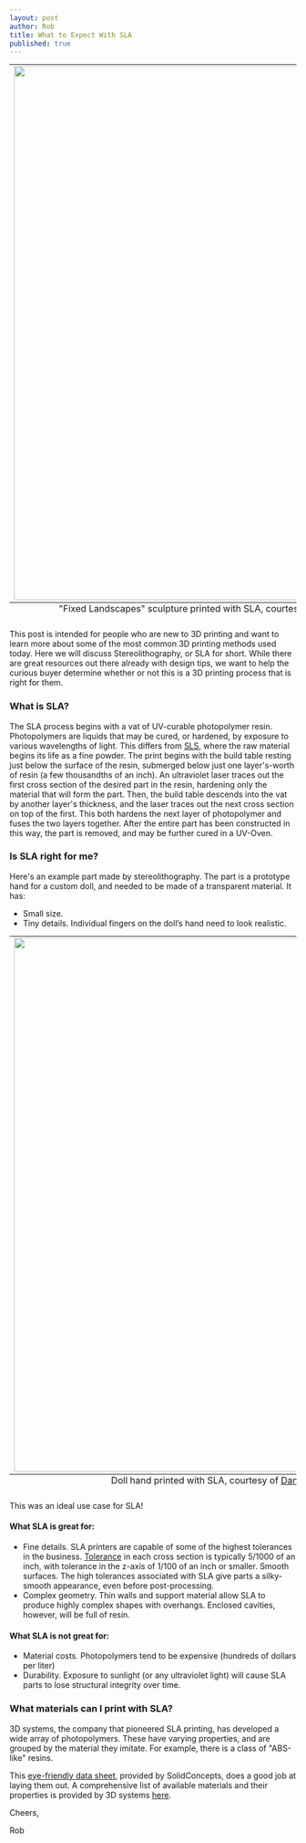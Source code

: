 ```yaml
--- 
layout: post
author: Rob
title: What to Expect With SLA
published: true
---
```

<table class="image" style="margin: auto;">
  <caption align="bottom">"Fixed Landscapes" sculpture printed with SLA, courtesy of <a href="https://www.flickr.com/photos/gabriellalevine/10934704833/in/photolist-8ZKrBi-hnHrYR-hnFxWP-h66KBM-hnG8x7-hnHe9T-hnG6fG-hnFUvU-hnGiXU-hnH7b4-hnGZwn-hnFe8r-hnG2tS-hnHty4-hnH4bX-hnFZs9-hnFS8C-hnFQku-hnFR2R-hnFXCY-hnHpaK-hnFgqT-hnGcJb-hnGs5L-hnFrRT-h674hL-h685UF-h66Rkm-h675mu-h66SE5-h66Lfa-h684V6-h684Z4-h66Kux-nAnwqX-gnE9vS-hEgdMF-hEfWqc-hEgmar-hEezkF-hEg8CH-hEeEce-hEgiAt-hEg2Ev-hEfUJs-hEfAWo-hEgvaF-hEf4yp-hEfKHS-92efH8" target="_blank">Gabriella Levine</a>, under <a href="https://creativecommons.org/licenses/by-nc-sa/2.0/legalcode" target="_blank">CC BY-NC-SA 2.0.</a></caption>
<tr><td><img src="https://s3.amazonaws.com/supplybetter_images/Blog+Images/SLA_cover.jpg" width="936"></td>
</tr>
</table>

<p>This post is intended for people who are new to 3D printing and want to learn more about some of the most common 3D printing methods used today. Here we will discuss Stereolithography, or SLA for short. While there are great resources out there already with design tips, we want to help the curious buyer determine whether or not this is a 3D printing process that is right for them.<p>

<h3>What is SLA?</h3>
<p>The SLA process begins with a vat of UV-curable photopolymer resin. Photopolymers are liquids that may be cured, or hardened, by exposure to various wavelengths of light. This differs from <a href="https://www.supplybetter.com/blog/what-to-expect-with-sls.html" target="_blank">SLS</a>, where the raw material begins its life as a fine powder. The print begins with the build table resting just below the surface of the resin, submerged below just one layer's-worth of resin (a few thousandths of an inch). An ultraviolet laser traces out the first cross section of the desired part in the resin, hardening only the material that will form the part. Then, the build table descends into the vat by another layer's thickness, and the laser traces out the next cross section on top of the first. This both hardens the next layer of photopolymer and fuses the two layers together. After the entire part has been constructed in this way, the part is removed, and may be further cured in a UV-Oven.<p>

<h3>Is SLA right for me?</h3>
<p>Here's an example part made by stereolithography. The part is a prototype hand for a custom doll, and needed to be made of a transparent material. It has:</p>

<ul>
<li>Small size.</li>
<li>Tiny details. Individual fingers on the doll’s hand need to look realistic.</li>
</ul>

<table class="image" style="margin: auto;">
  <caption align="bottom">Doll hand printed with SLA, courtesy of <a href="https://www.flickr.com/photos/dannychoo/12028241423/in/photolist-9S3znM-9S3xxg-jjWDqN-jjUd4N-jjTT7P-nAnwqX-9S3vPR-6vDX3a/" target="_blank">Danny Choo</a>, under <a href="https://creativecommons.org/licenses/by-nc-sa/2.0/legalcode" target="_blank">CC BY-NC-SA 2.0.</a></caption>
<tr><td><img src="https://s3.amazonaws.com/supplybetter_images/Blog+Images/SLA_doll-hand.jpg" width="936"></td>
</tr>
</table>

<p>This was an ideal use case for SLA!</p>

<h4>What SLA is great for:</h4>
<ul>
<li>Fine details. SLA printers are capable of some of the highest tolerances in the business. <a href="http://www.quickparts.com/LowVolumePrototypes/SLA.aspx" target="_blank">Tolerance</a> in each cross section is typically 5/1000 of an inch, with tolerance in the z-axis of 1/100 of an inch or smaller. Smooth surfaces. The high tolerances associated with SLA give parts a silky-smooth appearance, even before post-processing.</li>
<li>Complex geometry. Thin walls and support material allow SLA to produce highly complex shapes with overhangs. Enclosed cavities, however, will be full of resin.</li>
</ul>

<h4>What SLA is not great for:</h4>
<ul>
<li>Material costs. Photopolymers tend to be expensive (hundreds of dollars per liter)</li>
<li>Durability. Exposure to sunlight (or any ultraviolet light) will cause SLA parts to lose structural integrity over time.</li>
</ul>

<h3>What materials can I print with SLA?</h3>
<p>3D systems, the company that pioneered SLA printing, has developed a wide array of photopolymers. These have varying properties, and are grouped by the material they imitate. For example, there is a class of "ABS-like" resins.<p>

<p>This <a href="http://www.solidconcepts.com/materials/sla-materials/" target="_blank">eye-friendly data sheet</a>, provided by SolidConcepts, does a good job at laying them out. A comprehensive list of available materials and their properties is provided by 3D systems <a href="http://www.3dsystems.com/quickparts/prototyping-pre-production/stereolithography-sla/materials" target="_blank">here</a>.<p>

<p>Cheers,

Rob<p>

